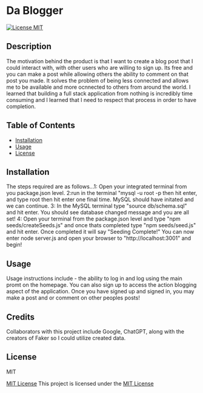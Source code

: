 # Da Blogger

  [![License MIT](https://img.shields.io/badge/License-MIT-brightgreen)](https://opensource.org/licenses/MIT)
  

## Description
   The motivation behind the product is that I want to create a blog post that I could interact with, with other users who are willing to sign up. Its free and you can make a post while allowing others the ability to comment on that post you made. It solves the problem of being less connected and allows me to be available and more ocnnected to others from around the world. I learned that building a full stack application from nothing is incredibly time consuming and I learned that I need to respect that process in order to have completion.
  
## Table of Contents
  - [Installation](#installation)
  - [Usage](#usage)
  - [License](#license)
   
   
## Installation
<a name="installation"></a>
  The steps required are as follows...1: Open your integrated terminal from you package.json level.  2:run in the terminal "mysql -u root -p then hit enter, and type root then hit enter one final time. MySQL should have initated and we can continue.  3: In the MySQL terminal type "source db/schema.sql" and hit enter. You should see database changed message and you are all set!  4: Open your terminal from the package.json level and type "npm seeds/createSeeds.js" and once thats completed type "npm seeds/seed.js" and hit enter. Once completed it will say "Seeding Complete!" You can now enter node server.js and open your browser to "http://localhost:3001" and begin!


## Usage
<a name="usage"></a>
  Usage instructions include - the ability to log in and log using the main promt on the homepage. You can also sign up to access the action blogging aspect of the application. Once you have signed up and signed in, you may make a post and or comment on other peoples posts! 


## Credits
  Collaborators with this project include Google, ChatGPT, along with the creators of Faker so I could utilize created data.


## License
<a name="license"></a>
  MIT
  
  [MIT License](https://opensource.org/licenses/MIT)
  This project is licensed under the [MIT License](https://opensource.org/licenses/MIT)
